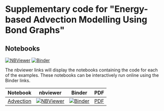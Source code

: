# Supplementary code for "Energy-based Advection Modelling Using Bond Graphs"


## Notebooks
[![NBViewer](https://github.com/jupyter/design/blob/master/logos/Badges/nbviewer_badge.svg)](https://nbviewer.jupyter.org/github/gawthrop/tmp/tree/main/) [![Binder](https://mybinder.org/badge_logo.svg)](https://mybinder.org/v2/gh/gawthrop/tmp/main)

The nbviewer links will display the notebooks containing the code for each of the examples. These notebooks can be interactively run online using the Binder links.

Notebook | nbviewer | Binder | PDF
--- | --- | --- | ---
[Advection](https://github.com/gawthrop/Advection22/blob/main/Advection.ipynb)|[![NBViewer](https://github.com/jupyter/design/blob/master/logos/Badges/nbviewer_badge.svg)](https://nbviewer.jupyter.org/github/gawthrop/Advection22/blob/main/Advection.ipynb)|[![Binder](https://mybinder.org/badge_logo.svg)](https://mybinder.org/v2/gh/gawthrop/Advection22/main?filepath=Advection.ipynb)| [PDF](https://github.com/gawthrop/Advection22/blob/main/Advection.pdf)


